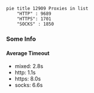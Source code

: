 
```mermaid
pie title 12909 Proxies in list
    "HTTP" : 9689
    "HTTPS": 1701
    "SOCKS" : 1850
```

### Some Info
#### Average Timeout

- mixed: 2.8s
- http: 1.1s
- https: 8.0s
- socks: 6.6s